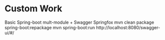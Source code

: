 # Custom Work
Basic Spring-boot mult-module + Swagger Springfox
mvn clean package spring-boot:repackage
mvn spring-boot:run
http://localhost:8080/swagger-ui/#/
